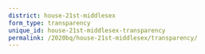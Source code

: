 ```yaml
---
district: house-21st-middlesex
form_type: transparency
unique_id: house-21st-middlesex-transparency
permalink: /2020bq/house-21st-middlesex/transparency/
---
```

